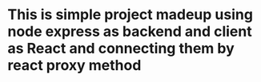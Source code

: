 <h1>This is simple project madeup using node express as backend and client as React and connecting them by react proxy method </h1>
